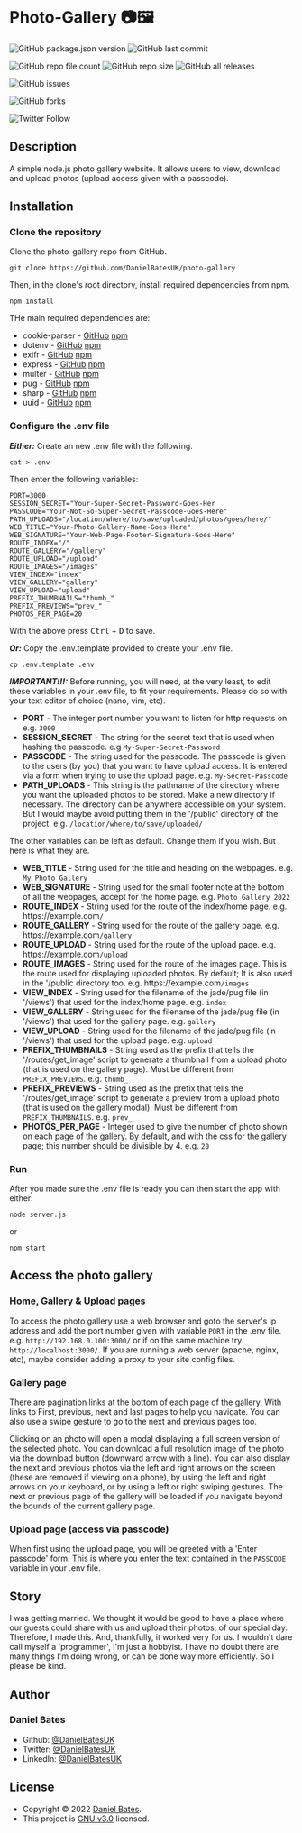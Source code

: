 # **Photo-Gallery :camera::framed_picture:**

![GitHub package.json version](https://img.shields.io/github/package-json/v/DanielBatesUK/photo-gallery) ![GitHub last commit](https://img.shields.io/github/last-commit/DanielBatesUK/photo-gallery)

![GitHub repo file count](https://img.shields.io/github/directory-file-count/DanielBatesUK/photo-gallery) ![GitHub repo size](https://img.shields.io/github/repo-size/DanielBatesUK/photo-gallery) ![GitHub all releases](https://img.shields.io/github/downloads/DanielBatesUK/photo-gallery/total)

![GitHub issues](https://img.shields.io/github/issues-raw/DanielBatesUK/photo-gallery)

![GitHub forks](https://img.shields.io/github/forks/DanielBatesUK/photo-gallery?style=social)

![Twitter Follow](https://img.shields.io/twitter/follow/DanielBatesUK?style=social)

## Description

 A simple node.js photo gallery website. It allows users to view, download and upload photos (upload access given with a passcode).

## Installation

### Clone the repository

Clone the photo-gallery repo from GitHub.

```Shell
git clone https://github.com/DanielBatesUK/photo-gallery
```

Then, in the clone's root directory, install required dependencies from npm.

```Shell
npm install
```

THe main required dependencies are:

- cookie-parser - [GitHub](https://github.com/expressjs/cookie-parser) [npm](https://www.npmjs.com/package/cookie-parser)
- dotenv - [GitHub](https://github.com/motdotla/dotenv) [npm](https://www.npmjs.com/package/dotenv)
- exifr - [GitHub](https://github.com/MikeKovarik/exifr) [npm](https://www.npmjs.com/package/exifr)
- express - [GitHub](https://github.com/expressjs/express) [npm](https://www.npmjs.com/package/express)
- multer - [GitHub](https://github.com/expressjs/multer) [npm](https://www.npmjs.com/package/multer)
- pug - [GitHub](https://github.com/pugjs/pug/tree/master/packages/pug) [npm](https://www.npmjs.com/package/pug)
- sharp - [GitHub](https://github.com/lovell/sharp) [npm](https://www.npmjs.com/package/sharp)
- uuid - [GitHub](https://github.com/uuidjs/uuid) [npm](https://www.npmjs.com/package/uuid)

### Configure the .env file

***Either:*** Create an new .env file with the following.

```Shell
cat > .env
```

Then enter the following variables:

```Shell
PORT=3000
SESSION_SECRET="Your-Super-Secret-Password-Goes-Her
PASSCODE="Your-Not-So-Super-Secret-Passcode-Goes-Here"
PATH_UPLOADS="/location/where/to/save/uploaded/photos/goes/here/"
WEB_TITLE="Your-Photo-Gallery-Name-Goes-Here"
WEB_SIGNATURE="Your-Web-Page-Footer-Signature-Goes-Here"
ROUTE_INDEX="/"
ROUTE_GALLERY="/gallery"
ROUTE_UPLOAD="/upload"
ROUTE_IMAGES="/images"
VIEW_INDEX="index"
VIEW_GALLERY="gallery"
VIEW_UPLOAD="upload"
PREFIX_THUMBNAILS="thumb_"
PREFIX_PREVIEWS="prev_"
PHOTOS_PER_PAGE=20
```

 With the above press <kbd>Ctrl</kbd> + <kbd>D</kbd> to save.

***Or:*** Copy the .env.template provided to create your .env file.

```Shell
cp .env.template .env
```

***IMPORTANT!!!:*** Before running, you will need, at the very least, to edit these variables in your .env file, to fit your requirements. Please do so with your text editor of choice (nano, vim, etc).

- **PORT** - The integer port number you want to listen for http requests on. e.g. `3000`
- **SESSION_SECRET** - The string for the secret text that is used when hashing the passcode. e.g `My-Super-Secret-Password`
- **PASSCODE** - The string used for the passcode. The passcode is given to the users (by you) that you want to have upload access. It is entered via a form when trying to use the upload page. e.g. `My-Secret-Passcode`
- **PATH_UPLOADS** - This string is the pathname of the directory where you want the uploaded photos to be stored. Make a new directory if necessary. The directory can be anywhere accessible on your system. But I would maybe avoid putting them in the '/public' directory of the project. e.g. `/location/where/to/save/uploaded/`

The other variables can be left as default. Change them if you wish. But here is what they are.

- **WEB_TITLE** - String used for the title and heading on the webpages. e.g. `My Photo Gallery`
- **WEB_SIGNATURE** - String used for the small footer note at the bottom of all the webpages, accept for the home page. e.g. `Photo Gallery 2022`
- **ROUTE_INDEX** - String used for the route of the index/home page. e.g. https​://example.com`/`
- **ROUTE_GALLERY** - String used for the route of the gallery page. e.g. https​://example.com`/gallery`
- **ROUTE_UPLOAD** - String used for the route of the upload page. e.g. https​://example.com`/upload`
- **ROUTE_IMAGES** - String used for the route of the images page. This is the route used for displaying uploaded photos. By default; It is also used in the '/public directory too. e.g. https​://example.com`/images`
- **VIEW_INDEX** - String used for the filename of the jade/pug file (in '/views') that used for the index/home page. e.g. `index`
- **VIEW_GALLERY** - String used for the filename of the jade/pug file (in '/views') that used for the gallery page. e.g. `gallery`
- **VIEW_UPLOAD** - String used for the filename of the jade/pug file (in '/views') that used for the upload page. e.g. `upload`
- **PREFIX_THUMBNAILS** - String used as the prefix that tells the '/routes/get_image' script to generate a thumbnail from a upload photo (that is used on the gallery page). Must be different from `PREFIX_PREVIEWS`. e.g. `thumb_`
- **PREFIX_PREVIEWS** - String used as the prefix that tells the '/routes/get_image' script to generate a preview from a upload photo (that is used on the gallery modal). Must be different from `PREFIX_THUMBNAILS`. e.g. `prev_`
- **PHOTOS_PER_PAGE** - Integer used to give the number of photo shown on each page of the gallery. By default, and with the css for the gallery page; this number should be divisible by 4. e.g. `20`

### Run

After you made sure the .env file is ready you can then start the app with either:

```Shell
node server.js
```

or

```Shell
npm start
```

## Access the photo gallery

### Home, Gallery & Upload pages

To access the photo gallery use a web browser and goto the server's ip address and add the port number given with variable `PORT` in the .env file. e.g. `http://192.168.0.100:3000/` or if on the same machine try `http://localhost:3000/`. If you are running a web server (apache, nginx, etc), maybe consider adding a proxy to your site config files.

### Gallery page

There are pagination links at the bottom of each page of the gallery. With links to First, previous, next and last pages to help you navigate. You can also use a swipe gesture to go to the next and previous pages too.

Clicking on an photo will open a modal displaying a full screen version of the selected photo. You can download a full resolution image of the photo via the download button (downward arrow with a line). You can also display the next and previous photos via the left and right arrows on the screen (these are removed if viewing on a phone), by using the left and right arrows on your keyboard, or by using a left or right swiping gestures. The next or previous page of the gallery will be loaded if you navigate beyond the bounds of the current gallery page.

### Upload page (access via passcode)

When first using the upload page, you will be greeted with a 'Enter passcode' form. This is where you enter the text contained in the `PASSCODE` variable in your .env file.

## Story

I was getting married. We thought it would be good to have a place where our guests could share with us and upload their photos; of our special day. Therefore, I made this. And, thankfully, it worked very for us. I wouldn't dare call myself a 'programmer', I'm just a hobbyist. I have no doubt there are many things I'm doing wrong, or can be done way more efficiently. So I please be kind.

## Author

### **Daniel Bates**

- Github: [@DanielBatesUK](https://github.com/DanielBatesUK)
- Twitter: [@DanielBatesUK](https://twitter.com/DanielBatesUK)
- LinkedIn: [@DanielBatesUK](https://linkedin.com/in/DanielBatesUK)

## License

- Copyright © 2022 [Daniel Bates](https://github.com/DanielBatesUK).
- This project is [GNU v3.0](https://github.com/DanielBatesUK/photo-gallery/blob/67efb74092928f88e5ed685ee61020db399a4635/LICENSE.md) licensed.
